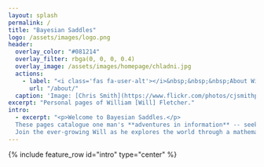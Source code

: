 ```yaml
---
layout: splash
permalink: /
title: "Bayesian Saddles"
logo: /assets/images/logo.png
header:
  overlay_color: "#081214"
  overlay_filter: rbga(0, 0, 0, 0.4)
  overlay_image: /assets/images/homepage/chladni.jpg
  actions:
    - label: "<i class='fas fa-user-alt'></i>&nbsp;&nbsp;&nbsp;About Will"
      url: "/about/"
  caption: 'Image: [Chris Smith](https://www.flickr.com/photos/cjsmithphotography/), [*Chladni Plates*](https://www.flickr.com/photos/cjsmithphotography/8800645088/) *\[portion\]*. Licensed under [CC BY-NC-SA 2.0](https://creativecommons.org/licenses/by-nc-sa/2.0/).'
excerpt: "Personal pages of William [Will] Fletcher."
intro:
  - excerpt: "<p>Welcome to Bayesian Saddles.</p>
  These pages catalogue one man's **adventures in information** -- seeking truth in order, patterns, and data, with topics spanning various arts and sciences.
  Join the ever-growing Will as he explores the world through a mathematician's eyes."
---
```


{% include feature_row id="intro" type="center" %}
